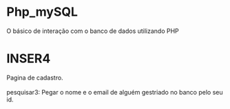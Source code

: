 # Php_mySQL
O básico de interação com o banco de dados utilizando PHP <hl><br>
<h1>INSER4</h1> Pagina de cadastro. <br><br>
pesquisar3:
Pegar o nome e o email de alguém gestriado no banco pelo seu id.
